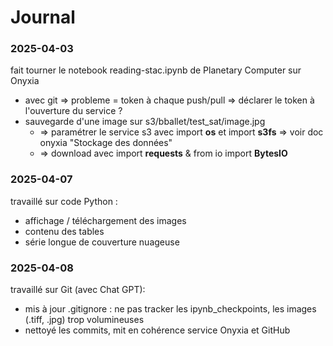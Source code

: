 # Journal

### 2025-04-03
fait tourner le notebook reading-stac.ipynb de Planetary Computer sur Onyxia  
  * avec git => probleme = token à chaque push/pull => déclarer le token à l'ouverture du service ?  
  * sauvegarde d'une image sur s3/bballet/test_sat/image.jpg  
    * => paramétrer le service s3 avec import **os** et import **s3fs** => voir doc onyxia "Stockage des données"  
    * => download avec import **requests** & from io import **BytesIO**  

### 2025-04-07
travaillé sur code Python :
  * affichage / téléchargement des images
  * contenu des tables
  * série longue de couverture nuageuse

### 2025-04-08
travaillé sur Git (avec Chat GPT):
 * mis à jour .gitignore : ne pas tracker les ipynb_checkpoints, les images (.tiff, .jpg) trop volumineuses 
 * nettoyé les commits, mit en cohérence service Onyxia et GitHub  
